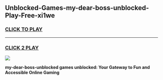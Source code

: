 
## Unblocked-Games-my-dear-boss-unblocked-Play-Free-xi1we
<h3>
<a href="https://premium76.site?title=my-dear-boss-unblocked&ref=23A">CLICK TO PLAY</a></h3>
<hr>

<h3>
<a href="https://premium76.site?title=my-dear-boss-unblocked&ref=23A">CLICK 2 PLAY</a>
  
</h3>

<a href="https://premium76.site?title=my-dear-boss-unblocked&ref=23A"><img src="https://clearcache.store/games.png"></a>


**my-dear-boss-unblocked games unblocked: Your Gateway to Fun and Accessible Online Gaming**
